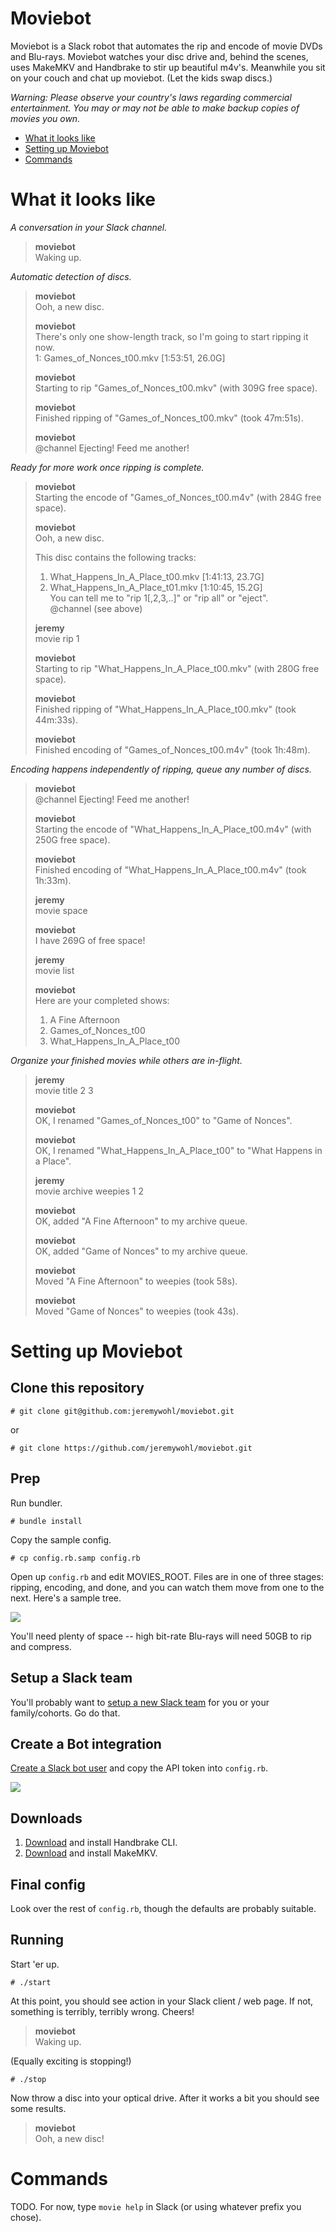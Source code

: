 Moviebot
========

Moviebot is a Slack robot that automates the rip and encode of movie DVDs and Blu-rays.  Moviebot watches your disc drive and, behind the scenes, uses MakeMKV and Handbrake to stir up beautiful m4v's.  Meanwhile you sit on your couch and chat up moviebot.  (Let the kids swap discs.)

_Warning: Please observe your country's laws regarding commercial entertainment.  You may or may not be able to make backup copies of movies you own._

  * [What it looks like](#what-it-looks-like)
  * [Setting up Moviebot](#setting-up-moviebot)
  * [Commands](#commands)

# What it looks like

_A conversation in your Slack channel._

> **moviebot**  
> Waking up.  

_Automatic detection of discs._
  
> **moviebot**  
> Ooh, a new disc.  
>  
> **moviebot**  
> There's only one show-length track, so I'm going to start ripping it now.  
> 1: Games_of_Nonces_t00.mkv [1:53:51, 26.0G]  
>  
> **moviebot**  
> Starting to rip "Games_of_Nonces_t00.mkv" (with 309G free space).  
>  
> **moviebot**  
> Finished ripping of "Games_of_Nonces_t00.mkv" (took 47m:51s).  
>  
> **moviebot**  
> @channel Ejecting!  Feed me another!  

_Ready for more work once ripping is complete._

> **moviebot**  
> Starting the encode of "Games_of_Nonces_t00.m4v" (with 284G free space).  
>  
> **moviebot**  
> Ooh, a new disc.  
>  
> This disc contains the following tracks:  
> 1) What_Happens_In_A_Place_t00.mkv [1:41:13, 23.7G]  
> 2) What_Happens_In_A_Place_t01.mkv [1:10:45, 15.2G]  
> You can tell me to "rip 1[,2,3,..]" or "rip all" or "eject".  
> @channel (see above)  
>  
> **jeremy**  
> movie rip 1  
>  
> **moviebot**  
> Starting to rip "What_Happens_In_A_Place_t00.mkv" (with 280G free space).  
>  
> **moviebot**  
> Finished ripping of "What_Happens_In_A_Place_t00.mkv" (took 44m:33s).  
>  
> **moviebot**  
> Finished encoding of "Games_of_Nonces_t00.m4v" (took 1h:48m).  

_Encoding happens independently of ripping, queue any number of discs._

> **moviebot**  
> @channel Ejecting!  Feed me another!  
>  
> **moviebot**  
> Starting the encode of "What_Happens_In_A_Place_t00.m4v" (with 250G free space).  
>  
> **moviebot**  
> Finished encoding of "What_Happens_In_A_Place_t00.m4v" (took 1h:33m).  
>  
> **jeremy**  
> movie space  
>  
> **moviebot**  
> I have 269G of free space!  
>  
> **jeremy**  
> movie list  
>  
> **moviebot**  
> Here are your completed shows:  
> 1) A Fine Afternoon  
> 2) Games_of_Nonces_t00  
> 3) What_Happens_In_A_Place_t00  

_Organize your finished movies while others are in-flight._

> **jeremy**  
> movie title 2 3  
>  
> **moviebot**  
> OK, I renamed "Games_of_Nonces_t00" to "Game of Nonces".  
>  
> **moviebot**  
> OK, I renamed "What_Happens_In_A_Place_t00" to "What Happens in a Place".  
>  
> **jeremy**  
> movie archive weepies 1 2  
>  
> **moviebot**  
> OK, added "A Fine Afternoon" to my archive queue.  
>  
> **moviebot**  
> OK, added "Game of Nonces" to my archive queue.  
>  
> **moviebot**  
> Moved "A Fine Afternoon" to weepies (took 58s).  
>  
> **moviebot**  
> Moved "Game of Nonces" to weepies (took 43s).

# Setting up Moviebot

## Clone this repository

    # git clone git@github.com:jeremywohl/moviebot.git

or

    # git clone https://github.com/jeremywohl/moviebot.git

## Prep

Run bundler.

    # bundle install

Copy the sample config.

    # cp config.rb.samp config.rb

Open up `config.rb` and edit MOVIES_ROOT.  Files are in one of three stages: ripping, encoding, and done, and you can watch them move from one to the next.  Here's a sample tree.

![](docs/folders.png)

You'll need plenty of space -- high bit-rate Blu-rays will need 50GB to rip and compress.

## Setup a Slack team

You'll probably want to [setup a new Slack team](https://slack.com/create) for you or your family/cohorts.  Go do that.

## Create a Bot integration

[Create a Slack bot user](https://my.slack.com/services/new/bot) and copy the API token into `config.rb`.

![](docs/newbot.png)

## Downloads

1. [Download](https://handbrake.fr/downloads2.php) and install Handbrake CLI.
2. [Download](http://www.makemkv.com/download/) and install MakeMKV.

## Final config

Look over the rest of `config.rb`, though the defaults are probably suitable.

## Running

Start 'er up.

    # ./start

At this point, you should see action in your Slack client / web page.  If not, something is terribly, terribly wrong.  Cheers!

> **moviebot**  
> Waking up.

(Equally exciting is stopping!)

    # ./stop

Now throw a disc into your optical drive.  After it works a bit you should see some results.

> **moviebot**  
> Ooh, a new disc!

# Commands

TODO.  For now, type `movie help` in Slack (or using whatever prefix you chose).
